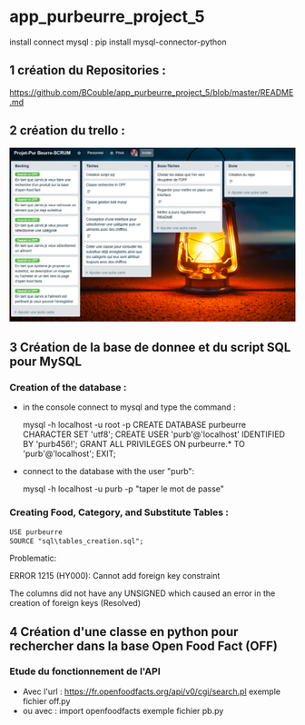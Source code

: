 # app_purbeurre_project_5

install connect mysql : pip install mysql-connector-python

## 1 création du Repositories : 

https://github.com/BCouble/app_purbeurre_project_5/blob/master/README.md

## 2 création du trello : 

![Trello off](https://github.com/BCouble/app_purbeurre_project_5/blob/master/image/trello_off.PNG) 

## 3 Création de la base de donnee et du script SQL pour MySQL

### Creation of the database :
- in the console connect to mysql and type the command :
	
	mysql -h localhost -u root -p
	CREATE DATABASE purbeurre CHARACTER SET 'utf8';
	CREATE USER 'purb'@'localhost' IDENTIFIED BY 'purb456!';
	GRANT ALL PRIVILEGES ON purbeurre.* TO 'purb'@'localhost';
	EXIT;

- connect to the database with the user "purb":
	
	mysql -h localhost -u purb -p
	"taper le mot de passe"

### Creating Food, Category, and Substitute Tables :

	USE purbeurre
	SOURCE "sql\tables_creation.sql";

Problematic:

ERROR 1215 (HY000): Cannot add foreign key constraint

The columns did not have any UNSIGNED which caused an error in the creation of foreign keys (Resolved)

## 4 Création d'une classe en python pour rechercher dans la base Open Food Fact (OFF)

### Etude du fonctionnement de l'API

- Avec l'url : https://fr.openfoodfacts.org/api/v0/cgi/search.pl exemple fichier off.py
- ou avec : import openfoodfacts exemple fichier pb.py